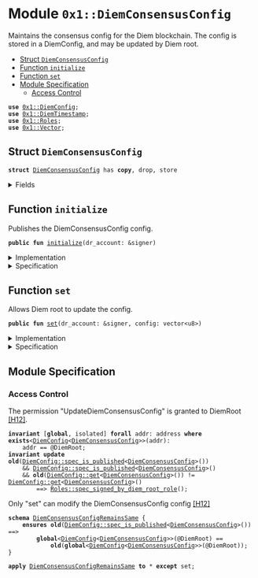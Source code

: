 
<a name="0x1_DiemConsensusConfig"></a>

# Module `0x1::DiemConsensusConfig`

Maintains the consensus config for the Diem blockchain. The config is stored in a
DiemConfig, and may be updated by Diem root.


-  [Struct `DiemConsensusConfig`](#0x1_DiemConsensusConfig_DiemConsensusConfig)
-  [Function `initialize`](#0x1_DiemConsensusConfig_initialize)
-  [Function `set`](#0x1_DiemConsensusConfig_set)
-  [Module Specification](#@Module_Specification_0)
    -  [Access Control](#@Access_Control_1)


<pre><code><b>use</b> <a href="DiemConfig.md#0x1_DiemConfig">0x1::DiemConfig</a>;
<b>use</b> <a href="DiemTimestamp.md#0x1_DiemTimestamp">0x1::DiemTimestamp</a>;
<b>use</b> <a href="Roles.md#0x1_Roles">0x1::Roles</a>;
<b>use</b> <a href="../../../../../../move-stdlib/docs/Vector.md#0x1_Vector">0x1::Vector</a>;
</code></pre>



<a name="0x1_DiemConsensusConfig_DiemConsensusConfig"></a>

## Struct `DiemConsensusConfig`



<pre><code><b>struct</b> <a href="DiemConsensusConfig.md#0x1_DiemConsensusConfig">DiemConsensusConfig</a> has <b>copy</b>, drop, store
</code></pre>



<details>
<summary>Fields</summary>


<dl>
<dt>
<code>config: vector&lt;u8&gt;</code>
</dt>
<dd>

</dd>
</dl>


</details>

<a name="0x1_DiemConsensusConfig_initialize"></a>

## Function `initialize`

Publishes the DiemConsensusConfig config.


<pre><code><b>public</b> <b>fun</b> <a href="DiemConsensusConfig.md#0x1_DiemConsensusConfig_initialize">initialize</a>(dr_account: &signer)
</code></pre>



<details>
<summary>Implementation</summary>


<pre><code><b>public</b> <b>fun</b> <a href="DiemConsensusConfig.md#0x1_DiemConsensusConfig_initialize">initialize</a>(dr_account: &signer) {
    <a href="Roles.md#0x1_Roles_assert_diem_root">Roles::assert_diem_root</a>(dr_account);
    <a href="DiemConfig.md#0x1_DiemConfig_publish_new_config">DiemConfig::publish_new_config</a>(dr_account, <a href="DiemConsensusConfig.md#0x1_DiemConsensusConfig">DiemConsensusConfig</a> { config: <a href="../../../../../../move-stdlib/docs/Vector.md#0x1_Vector_empty">Vector::empty</a>() });
}
</code></pre>



</details>

<details>
<summary>Specification</summary>


Must abort if the signer does not have the DiemRoot role [[H12]][PERMISSION].


<pre><code><b>include</b> <a href="Roles.md#0x1_Roles_AbortsIfNotDiemRoot">Roles::AbortsIfNotDiemRoot</a>{account: dr_account};
<b>include</b> <a href="DiemConfig.md#0x1_DiemConfig_PublishNewConfigAbortsIf">DiemConfig::PublishNewConfigAbortsIf</a>&lt;<a href="DiemConsensusConfig.md#0x1_DiemConsensusConfig">DiemConsensusConfig</a>&gt;;
<b>include</b> <a href="DiemConfig.md#0x1_DiemConfig_PublishNewConfigEnsures">DiemConfig::PublishNewConfigEnsures</a>&lt;<a href="DiemConsensusConfig.md#0x1_DiemConsensusConfig">DiemConsensusConfig</a>&gt;{
    payload: <a href="DiemConsensusConfig.md#0x1_DiemConsensusConfig">DiemConsensusConfig</a> { config: <a href="../../../../../../move-stdlib/docs/Vector.md#0x1_Vector_empty">Vector::empty</a>() }
};
</code></pre>



</details>

<a name="0x1_DiemConsensusConfig_set"></a>

## Function `set`

Allows Diem root to update the config.


<pre><code><b>public</b> <b>fun</b> <a href="DiemConsensusConfig.md#0x1_DiemConsensusConfig_set">set</a>(dr_account: &signer, config: vector&lt;u8&gt;)
</code></pre>



<details>
<summary>Implementation</summary>


<pre><code><b>public</b> <b>fun</b> <a href="DiemConsensusConfig.md#0x1_DiemConsensusConfig_set">set</a>(dr_account: &signer, config: vector&lt;u8&gt;) {
    <a href="DiemTimestamp.md#0x1_DiemTimestamp_assert_operating">DiemTimestamp::assert_operating</a>();

    <a href="Roles.md#0x1_Roles_assert_diem_root">Roles::assert_diem_root</a>(dr_account);

    <a href="DiemConfig.md#0x1_DiemConfig_set">DiemConfig::set</a>(
        dr_account,
        <a href="DiemConsensusConfig.md#0x1_DiemConsensusConfig">DiemConsensusConfig</a> { config }
    );
}
</code></pre>



</details>

<details>
<summary>Specification</summary>


Must abort if the signer does not have the DiemRoot role [[H12]][PERMISSION].


<pre><code><b>include</b> <a href="Roles.md#0x1_Roles_AbortsIfNotDiemRoot">Roles::AbortsIfNotDiemRoot</a>{account: dr_account};
<b>include</b> <a href="DiemTimestamp.md#0x1_DiemTimestamp_AbortsIfNotOperating">DiemTimestamp::AbortsIfNotOperating</a>;
<b>include</b> <a href="DiemConfig.md#0x1_DiemConfig_SetAbortsIf">DiemConfig::SetAbortsIf</a>&lt;<a href="DiemConsensusConfig.md#0x1_DiemConsensusConfig">DiemConsensusConfig</a>&gt;{account: dr_account};
<b>include</b> <a href="DiemConfig.md#0x1_DiemConfig_SetEnsures">DiemConfig::SetEnsures</a>&lt;<a href="DiemConsensusConfig.md#0x1_DiemConsensusConfig">DiemConsensusConfig</a>&gt;{payload: <a href="DiemConsensusConfig.md#0x1_DiemConsensusConfig">DiemConsensusConfig</a> { config }};
</code></pre>



</details>

<a name="@Module_Specification_0"></a>

## Module Specification



<a name="@Access_Control_1"></a>

### Access Control

The permission "UpdateDiemConsensusConfig" is granted to DiemRoot [[H12]][PERMISSION].


<pre><code><b>invariant</b> [<b>global</b>, isolated] <b>forall</b> addr: address <b>where</b> <b>exists</b>&lt;<a href="DiemConfig.md#0x1_DiemConfig">DiemConfig</a>&lt;<a href="DiemConsensusConfig.md#0x1_DiemConsensusConfig">DiemConsensusConfig</a>&gt;&gt;(addr):
    addr == @DiemRoot;
<b>invariant</b> <b>update</b> <b>old</b>(<a href="DiemConfig.md#0x1_DiemConfig_spec_is_published">DiemConfig::spec_is_published</a>&lt;<a href="DiemConsensusConfig.md#0x1_DiemConsensusConfig">DiemConsensusConfig</a>&gt;())
    && <a href="DiemConfig.md#0x1_DiemConfig_spec_is_published">DiemConfig::spec_is_published</a>&lt;<a href="DiemConsensusConfig.md#0x1_DiemConsensusConfig">DiemConsensusConfig</a>&gt;()
    && <b>old</b>(<a href="DiemConfig.md#0x1_DiemConfig_get">DiemConfig::get</a>&lt;<a href="DiemConsensusConfig.md#0x1_DiemConsensusConfig">DiemConsensusConfig</a>&gt;()) != <a href="DiemConfig.md#0x1_DiemConfig_get">DiemConfig::get</a>&lt;<a href="DiemConsensusConfig.md#0x1_DiemConsensusConfig">DiemConsensusConfig</a>&gt;()
        ==&gt; <a href="Roles.md#0x1_Roles_spec_signed_by_diem_root_role">Roles::spec_signed_by_diem_root_role</a>();
</code></pre>


Only "set" can modify the DiemConsensusConfig config [[H12]][PERMISSION]


<a name="0x1_DiemConsensusConfig_DiemConsensusConfigRemainsSame"></a>


<pre><code><b>schema</b> <a href="DiemConsensusConfig.md#0x1_DiemConsensusConfig_DiemConsensusConfigRemainsSame">DiemConsensusConfigRemainsSame</a> {
    <b>ensures</b> <b>old</b>(<a href="DiemConfig.md#0x1_DiemConfig_spec_is_published">DiemConfig::spec_is_published</a>&lt;<a href="DiemConsensusConfig.md#0x1_DiemConsensusConfig">DiemConsensusConfig</a>&gt;()) ==&gt;
        <b>global</b>&lt;<a href="DiemConfig.md#0x1_DiemConfig">DiemConfig</a>&lt;<a href="DiemConsensusConfig.md#0x1_DiemConsensusConfig">DiemConsensusConfig</a>&gt;&gt;(@DiemRoot) ==
            <b>old</b>(<b>global</b>&lt;<a href="DiemConfig.md#0x1_DiemConfig">DiemConfig</a>&lt;<a href="DiemConsensusConfig.md#0x1_DiemConsensusConfig">DiemConsensusConfig</a>&gt;&gt;(@DiemRoot));
}
</code></pre>




<pre><code><b>apply</b> <a href="DiemConsensusConfig.md#0x1_DiemConsensusConfig_DiemConsensusConfigRemainsSame">DiemConsensusConfigRemainsSame</a> <b>to</b> * <b>except</b> set;
</code></pre>


[//]: # ("File containing references which can be used from documentation")
[ACCESS_CONTROL]: https://github.com/diem/dip/blob/main/dips/dip-2.md
[ROLE]: https://github.com/diem/dip/blob/main/dips/dip-2.md#roles
[PERMISSION]: https://github.com/diem/dip/blob/main/dips/dip-2.md#permissions
